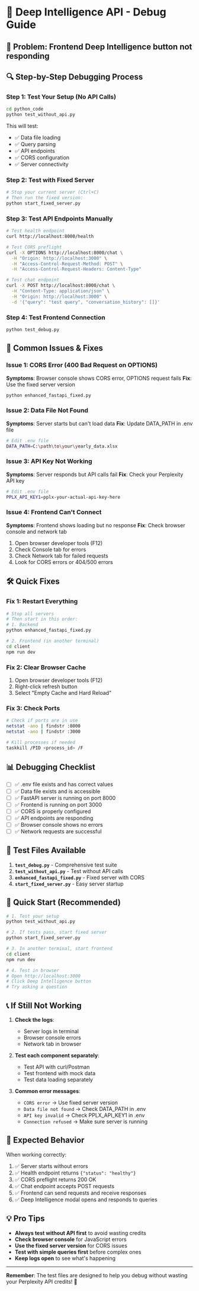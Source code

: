 # 🐛 Deep Intelligence API - Debug Guide

## 🚨 **Problem**: Frontend Deep Intelligence button not responding

## 🔍 **Step-by-Step Debugging Process**

### **Step 1: Test Your Setup (No API Calls)**
```bash
cd python_code
python test_without_api.py
```
This will test:
- ✅ Data file loading
- ✅ Query parsing
- ✅ API endpoints
- ✅ CORS configuration
- ✅ Server connectivity

### **Step 2: Test with Fixed Server**
```bash
# Stop your current server (Ctrl+C)
# Then run the fixed version:
python start_fixed_server.py
```

### **Step 3: Test API Endpoints Manually**
```bash
# Test health endpoint
curl http://localhost:8000/health

# Test CORS preflight
curl -X OPTIONS http://localhost:8000/chat \
  -H "Origin: http://localhost:3000" \
  -H "Access-Control-Request-Method: POST" \
  -H "Access-Control-Request-Headers: Content-Type"

# Test chat endpoint
curl -X POST http://localhost:8000/chat \
  -H "Content-Type: application/json" \
  -H "Origin: http://localhost:3000" \
  -d '{"query": "test query", "conversation_history": []}'
```

### **Step 4: Test Frontend Connection**
```bash
python test_debug.py
```

## 🔧 **Common Issues & Fixes**

### **Issue 1: CORS Error (400 Bad Request on OPTIONS)**
**Symptoms**: Browser console shows CORS error, OPTIONS request fails
**Fix**: Use the fixed server version
```bash
python enhanced_fastapi_fixed.py
```

### **Issue 2: Data File Not Found**
**Symptoms**: Server starts but can't load data
**Fix**: Update DATA_PATH in .env file
```bash
# Edit .env file
DATA_PATH=C:\path\to\your\yearly_data.xlsx
```

### **Issue 3: API Key Not Working**
**Symptoms**: Server responds but API calls fail
**Fix**: Check your Perplexity API key
```bash
# Edit .env file
PPLX_API_KEY1=pplx-your-actual-api-key-here
```

### **Issue 4: Frontend Can't Connect**
**Symptoms**: Frontend shows loading but no response
**Fix**: Check browser console and network tab
1. Open browser developer tools (F12)
2. Check Console tab for errors
3. Check Network tab for failed requests
4. Look for CORS errors or 404/500 errors

## 🛠️ **Quick Fixes**

### **Fix 1: Restart Everything**
```bash
# Stop all servers
# Then start in this order:
# 1. Backend
python enhanced_fastapi_fixed.py

# 2. Frontend (in another terminal)
cd client
npm run dev
```

### **Fix 2: Clear Browser Cache**
1. Open browser developer tools (F12)
2. Right-click refresh button
3. Select "Empty Cache and Hard Reload"

### **Fix 3: Check Ports**
```bash
# Check if ports are in use
netstat -ano | findstr :8000
netstat -ano | findstr :3000

# Kill processes if needed
taskkill /PID <process_id> /F
```

## 📊 **Debugging Checklist**

- [ ] ✅ .env file exists and has correct values
- [ ] ✅ Data file exists and is accessible
- [ ] ✅ FastAPI server is running on port 8000
- [ ] ✅ Frontend is running on port 3000
- [ ] ✅ CORS is properly configured
- [ ] ✅ API endpoints are responding
- [ ] ✅ Browser console shows no errors
- [ ] ✅ Network requests are successful

## 🧪 **Test Files Available**

1. **`test_debug.py`** - Comprehensive test suite
2. **`test_without_api.py`** - Test without API calls
3. **`enhanced_fastapi_fixed.py`** - Fixed server with CORS
4. **`start_fixed_server.py`** - Easy server startup

## 🚀 **Quick Start (Recommended)**

```bash
# 1. Test your setup
python test_without_api.py

# 2. If tests pass, start fixed server
python start_fixed_server.py

# 3. In another terminal, start frontend
cd client
npm run dev

# 4. Test in browser
# Open http://localhost:3000
# Click Deep Intelligence button
# Try asking a question
```

## 📞 **If Still Not Working**

1. **Check the logs**:
   - Server logs in terminal
   - Browser console errors
   - Network tab in browser

2. **Test each component separately**:
   - Test API with curl/Postman
   - Test frontend with mock data
   - Test data loading separately

3. **Common error messages**:
   - `CORS error` → Use fixed server version
   - `Data file not found` → Check DATA_PATH in .env
   - `API key invalid` → Check PPLX_API_KEY1 in .env
   - `Connection refused` → Make sure server is running

## 🎯 **Expected Behavior**

When working correctly:
1. ✅ Server starts without errors
2. ✅ Health endpoint returns `{"status": "healthy"}`
3. ✅ CORS preflight returns 200 OK
4. ✅ Chat endpoint accepts POST requests
5. ✅ Frontend can send requests and receive responses
6. ✅ Deep Intelligence modal opens and responds to queries

## 💡 **Pro Tips**

- **Always test without API first** to avoid wasting credits
- **Check browser console** for JavaScript errors
- **Use the fixed server version** for CORS issues
- **Test with simple queries first** before complex ones
- **Keep logs open** to see what's happening

---

**Remember**: The test files are designed to help you debug without wasting your Perplexity API credits! 🎉
